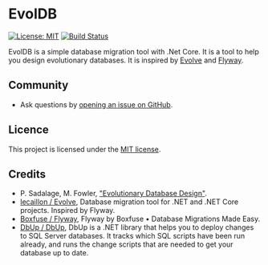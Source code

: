 # EvolDB

[![License: MIT](https://img.shields.io/badge/License-MIT-green.svg)](https://github.com/dotnet/winforms/blob/master/LICENSE.TXT)
[![Build Status](https://monbsoft.visualstudio.com/EvolDB/_apis/build/status/Monbsoft.EvolDB?branchName=master)](https://monbsoft.visualstudio.com/EvolDB/_build/latest?definitionId=9&branchName=master)

EvolDB is a simple database migration tool with .Net Core. It is a tool to help you design evolutionary databases. It is inspired by [Evolve](https://github.com/lecaillon/Evolve) and [Flyway](https://flywaydb.org/).

## Community

- Ask questions by [opening an issue on GitHub](https://github.com/Monbsoft/EvolDB/issues).

## Licence 

This project is licensed under the [MIT license](https://github.com/dotnet/orleans/blob/master/LICENSE).

## Credits

- P. Sadalage, M. Fowler, ["Evolutionary Database Design"](https://www.martinfowler.com/articles/evodb.html#YouDontNeedAnArmyOfDbas).
- [lecaillon / Evolve](https://github.com/lecaillon/Evolve), Database migration tool for .NET and .NET Core projects. Inspired by Flyway.
- [Boxfuse / Flyway](https://flywaydb.org/), Flyway by Boxfuse • Database Migrations Made Easy.
- [DbUp / DbUp](https://github.com/DbUp/DbUp), DbUp is a .NET library that helps you to deploy changes to SQL Server databases. It tracks which SQL scripts have been run already, and runs the change scripts that are needed to get your database up to date. 
